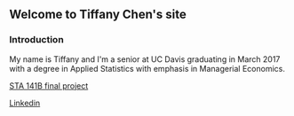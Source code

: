 ## Welcome to Tiffany Chen's site

### Introduction
My name is Tiffany and I'm a senior at UC Davis graduating in March 2017 with a degree in Applied Statistics with emphasis in Managerial Economics. 

[STA 141B final project](https://github.com/itstiffchen/sta141proj)

[Linkedin](https://linkedin.com/in/tiffchenn) 


